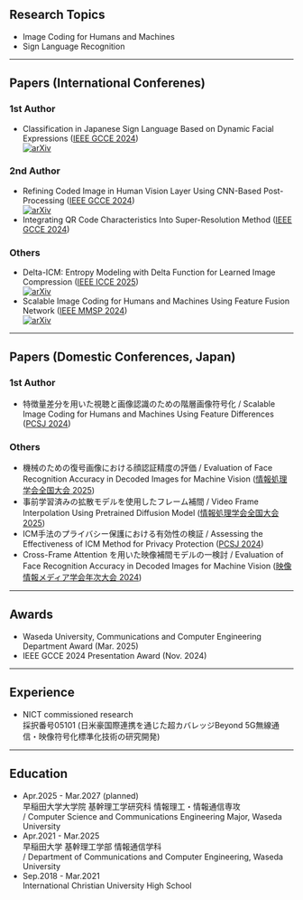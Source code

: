 <h2 align="left">Research Topics</h2>
<p align="left">

- Image Coding for Humans and Machines
- Sign Language Recognition
</p>

---

<h2 align="left">Papers (International Conferenes)</h2>
<h3 aligh="left">1st Author</h3>
<p align="left">

- Classification in Japanese Sign Language Based on Dynamic Facial Expressions ([IEEE GCCE 2024](https://www.ieee-gcce.org/2024/index.html)) <br>
 [![arXiv](https://img.shields.io/badge/arXiv-2411.06347-b31b1b.svg)](https://arxiv.org/abs/2411.06347)
</p>
<h3 aligh="left">2nd Author</h3>
<p align="left">

- Refining Coded Image in Human Vision Layer Using CNN-Based Post-Processing ([IEEE GCCE 2024](https://www.ieee-gcce.org/2024/index.html)) <br>
[![arXiv](https://img.shields.io/badge/arXiv-2405.11894-b31b1b.svg)](https://arxiv.org/abs/2405.11894)
- Integrating QR Code Characteristics Into Super-Resolution Method ([IEEE GCCE 2024](https://www.ieee-gcce.org/2024/index.html))
</p>
<h3 aligh="left">Others</h3>
<p align="left">

- Delta-ICM: Entropy Modeling with Delta Function for Learned Image Compression ([IEEE ICCE 2025](https://icce.org/2025/)) <br>
[![arXiv](https://img.shields.io/badge/arXiv-2410.07669-b31b1b.svg)](https://arxiv.org/abs/2410.07669)
- Scalable Image Coding for Humans and Machines Using Feature Fusion Network ([IEEE MMSP 2024](https://attend.ieee.org/mmsp-2024/)) <br>
[![arXiv](https://img.shields.io/badge/arXiv-2405.09152-b31b1b.svg)](https://arxiv.org/abs/2405.09152)
</p>

---

<h2 align="left">Papers (Domestic Conferences, Japan)</h2>
<h3 aligh="left">1st Author</h3>
<p align="left">

- 特徴量差分を用いた視聴と画像認識のための階層画像符号化 / Scalable Image Coding for Humans and Machines Using Feature Differences ([PCSJ 2024](https://www.pcsj-imps.org/archive/2024.html))
</p>
<h3 aligh="left">Others</h3>
<p align="left">

- 機械のための復号画像における顔認証精度の評価 / Evaluation of Face Recognition Accuracy in Decoded Images for Machine Vision ([情報処理学会全国大会 2025](https://www.ipsj.or.jp/event/taikai/87/index.html))
- 事前学習済みの拡散モデルを使用したフレーム補間 / Video Frame Interpolation Using Pretrained Diffusion Model ([情報処理学会全国大会 2025](https://www.ipsj.or.jp/event/taikai/87/index.html))
- ICM手法のプライバシー保護における有効性の検証 / Assessing the Effectiveness of ICM Method for Privacy Protection ([PCSJ 2024](https://www.pcsj-imps.org/archive/2024.html))
- Cross-Frame Attention を用いた映像補間モデルの一検討 / Evaluation of Face Recognition Accuracy in Decoded Images for Machine Vision ([映像情報メディア学会年次大会 2024](https://www.ite.or.jp/annual/2024/))
</p>

---

<h2 align="left">Awards</h2>

- Waseda University, Communications and Computer Engineering Department Award (Mar. 2025)
- IEEE GCCE 2024 Presentation Award (Nov. 2024)

---

<h2 align="left">Experience</h2>

- NICT commissioned research <br>
 採択番号05101 (日米豪国際連携を通じた超カバレッジBeyond 5G無線通信・映像符号化標準化技術の研究開発)

---

<h2 align="left">Education</h2>

- Apr.2025 - Mar.2027 (planned) <br>
  早稲田大学大学院 基幹理工学研究科 情報理工・情報通信専攻 <br>
  / Computer Science and Communications Engineering Major, Waseda University
- Apr.2021 - Mar.2025 <br>
  早稲田大学 基幹理工学部 情報通信学科 <br>
  / Department of Communications and Computer Engineering, Waseda University
- Sep.2018 - Mar.2021 <br>
  International Christian University High School
